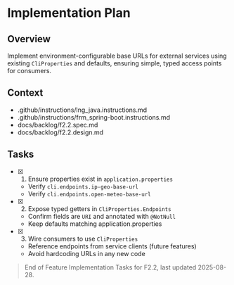 # Implementation Plan

## Overview

Implement environment-configurable base URLs for external services using existing `CliProperties` and defaults, ensuring simple, typed access points for consumers.

## Context

- .github/instructions/lng_java.instructions.md
- .github/instructions/frm_spring-boot.instructions.md
- docs/backlog/f2.2.spec.md
- docs/backlog/f2.2.design.md

## Tasks

- [x] 1. Ensure properties exist in `application.properties`
  - Verify `cli.endpoints.ip-geo-base-url`
  - Verify `cli.endpoints.open-meteo-base-url`
- [x] 2. Expose typed getters in `CliProperties.Endpoints`
  - Confirm fields are `URI` and annotated with `@NotNull`
  - Keep defaults matching application.properties
- [x] 3. Wire consumers to use `CliProperties`
  - Reference endpoints from service clients (future features)
  - Avoid hardcoding URLs in any new code

> End of Feature Implementation Tasks for F2.2, last updated 2025-08-28.
